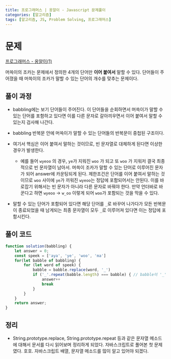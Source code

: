 ```yaml
---
title: 프로그래머스 | 옹알이 - Javascript 문제풀이
categories: [알고리즘]
tags: [알고리즘, JS, Problem Solving, 프로그래머스]
---
```


# 문제

[프로그래머스 - 옹알이(1)](https://school.programmers.co.kr/learn/courses/30/lessons/120956)

머쓱이의 조카는 문제에서 정의한 4개의 단어만 **이어 붙여서** 말할 수 있다. 단어들이 주어졌을 때 머쓱이의 조카가 말할 수 있는 단어의 개수를 맞추는 문제이다.


## 풀이 과정 
- babbling에는 보기 단어들이 주어진다. 이 단어들을 순회하면서 머쓱이가 말할 수 있는 단어를 포함하고 있다면 이를 다른 문자로 갈아끼우면서 이어 붙여서 말할 수 있는지 검사해 나간다. 
- babbling 반복문 안에 머쓱이가 말할 수 있는 단어들의 반복문이 중첩된 구조이다.
- 여기서 핵심은 이어 붙여서 말하는 것이므로, 빈 문자열로 대체하게 된다면 이상한 경우가 발생한다. 
  - 예를 들어 `wyeoo` 의 경우, `ye`가 지워진 `woo` 가 되고 또 `woo` 가 지워저 결국 최종적으로 빈 문자열이 남아서. 머쓱이 조카가 말할 수 있는 단어로 이루어진 문자가 되어 answer에 카운팅되게 된다. 제한조건은 단어를 이어 붙여서 말하는 것이므로 `woo` 사이에 `ye`가 끼워진 `wyeoo`는 정답에 포함되어서는 안된다. 이를 바로잡기 위해서는 빈 문자가 아니라 다른 문자로 바꿔야 한다. 만약 언더바로 바꾼다고 하면 `wyeoo` -> `w_oo` 이렇게 되어 `woo`가 포함되는 것을 막을 수 있다.

- 말할 수 있는 단어가 포함되어 있다면 해당 단어를 `_`로 바꾸어 나가다가 모든 반복문이 종료되었을 때 남게되는 최종 문자열이 모두 `_`로 이루어져 있다면 이는 정답에 포함시킨다.


## 풀이 코드 
```javascript 
function solution(babbling) {
    let answer = 0;
    const speek = ['aya', 'ye', 'woo', 'ma']
    for(let babble of babbling) {
        for (let word of speek) {
            babble = babble.replace(word, '_')
            if ('_'.repeat(babble.length) === babble) { // babble이 '_'으로만 이루어져 있는지 검사하는 조건
                answer++ 
                break
            }
        }
    }
    return answer;
}
```

## 정리 
- String.prototype.replace, String.prototype.repeat 등과 같은 문자열 메소드에 대해서 문서를 다시 읽어보며 정리하게 되었다. 
자바스크립트로 풀어본 첫 문제였다. 호호. 자바스크립트 배열, 문자열 메소드를 많이 알고 있어야 되겠다.
